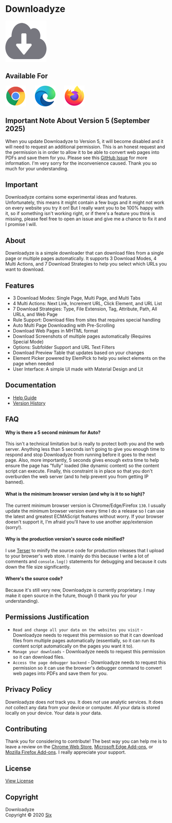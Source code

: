 # Downloadyze
<img src="https://raw.githubusercontent.com/sixcious/assets/main/repository/downloadyze/icon.svg?sanitize=true" width="128" height="128" alt="Downloadyze" title="Downloadyze">

## Available For
<a href="https://chromewebstore.google.com/detail/downloadyze/bhmadppkfhoofholcdndbcodfomajacf" title="Chrome Web Store Download"><img src="https://raw.githubusercontent.com/sixcious/assets/main/vendor/chrome.svg?sanitize=true" width="64" height="64" alt="Google Chrome"></a>
&nbsp;&nbsp;&nbsp;&nbsp;&nbsp;
<a href="https://microsoftedge.microsoft.com/addons/detail/downloadyze/ophmdneebjdbdafjgobhicpefoiakpac" title="Microsoft Edge Add-ons Download"><img src="https://raw.githubusercontent.com/sixcious/assets/main/vendor/edge.svg?sanitize=true" width="64" height="64" alt="Microsoft Edge"></a>
&nbsp;&nbsp;&nbsp;&nbsp;&nbsp;
<a href="https://addons.mozilla.org/firefox/addon/downloadyze/" title="Firefox Add-ons Download"><img src="https://raw.githubusercontent.com/sixcious/assets/main/vendor/firefox.svg?sanitize=true" width="64" height="64" alt="Mozilla Firefox"></a>


## Important Note About Version 5 (September 2025)
When you update Downloadyze to Version 5, it will become disabled and it will need to request an additional permission. This is an honest request and the permission is in order to allow it to be able to convert web pages into PDFs and save them for you. Please see this [GitHub Issue](https://github.com/sixcious/downloadyze/issues/26) for more information. I'm very sorry for the inconvenience caused. Thank you so much for your understanding.

## Important
Downloadyze contains some experimental ideas and features. Unfortunately, this means it might contain a few bugs and it might not work on every website you try it on! But I really want you to be 100% happy with it, so if something isn't working right, or if there's a feature you think is missing, please feel free to open an issue and give me a chance to fix it and I promise I will.

## About
Downloadyze is a simple downloader that can download files from a single page or multiple pages automatically. It supports 3 Download Modes, 4 Multi Actions, and 7 Download Strategies to help you select which URLs you want to download.

## Features
- 3 Download Modes: Single Page, Multi Page, and Multi Tabs
- 4 Multi Actions: Next Link, Increment URL, Click Element, and URL List
- 7 Download Strategies: Type, File Extension, Tag, Attribute, Path, All URLs, and Web Page
- Rule Support: Download files from sites that requires special handling
- Auto Multi Page Downloading with Pre-Scrolling
- Download Web Pages in MHTML format
- Download Screenshots of multiple pages automatically (Requires Special Mode)
- Options: Subfolder Support and URL Text Filters
- Download Preview Table that updates based on your changes
- Element Picker powered by ElemPick to help you select elements on the page when needed
- User Interface: A simple UI made with Material Design and Lit

## Documentation
- [Help Guide](https://github.com/sixcious/downloadyze/wiki)
- [Version History](https://github.com/sixcious/downloadyze/wiki/Version-History)

## FAQ
#### Why is there a 5 second minimum for Auto?
This isn't a technical limitation but is really to protect both you and the web server. Anything less than 5 seconds isn't going to give you enough time to respond and stop Downloadyze from running before it goes to the next page. Also, more importantly, 5 seconds gives enough extra time to help ensure the page has "fully" loaded (like dynamic content) so the content script can execute. Finally, this constraint is in place so that you don't overburden the web server (and to help prevent you from getting IP banned).

#### What is the minimum browser version (and why is it to so high)?
The current minimum browser version is Chrome/Edge/Firefox `130`. I usually update the minimum browser version every time I do a release so I can use the latest and greatest ECMAScript features without worry. If your browser doesn't support it, I'm afraid you'll have to use another app/extension (sorry!).

#### Why is the production version's source code minified?
I use [Terser](https://github.com/terser/terser) to minify the source code for production releases that I upload to your browser's web store. I mainly do this because I write a lot of comments and `console.log()` statements for debugging and because it cuts down the file size significantly.

#### Where's the source code?
Because it's still very new, Downloadyze is currently proprietary. I may make it open source in the future, though (I thank you for your understanding).

## Permissions Justification
- `Read and change all your data on the websites you visit` - Downloadyze needs to request this permission so that it can download files from multiple pages automatically (essentially, so it can run its content script automatically on the pages you want it to).
- `Manage your downloads` - Downloadyze needs to request this permission so it can download files.
- `Access the page debugger backend` - Downloadyze needs to request this permission so it can use the browser's debugger command to convert web pages into PDFs and save them for you.

## Privacy Policy
Downloadyze does *not* track you. It does *not* use analytic services. It does *not* collect any data from your device or computer. All your data is stored locally on your device. Your data is *your* data.

## Contributing
Thank you for considering to contribute! The best way you can help me is to leave a review on the [Chrome Web Store](https://chromewebstore.google.com/detail/downloadyze/bhmadppkfhoofholcdndbcodfomajacf/reviews), [Microsoft Edge Add-ons](https://microsoftedge.microsoft.com/addons/detail/downloadyze/ophmdneebjdbdafjgobhicpefoiakpac), or [Mozilla Firefox Add-ons](https://addons.mozilla.org/firefox/addon/downloadyze/). I really appreciate your support.

## License
<a href="https://github.com/sixcious/downloadyze/blob/main/LICENSE">View License</a>

## Copyright
Downloadyze  
Copyright &copy; 2020 <a href="https://github.com/sixcious" target="_blank">Six</a>

